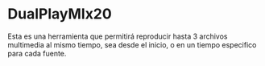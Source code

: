 # DualPlayMIx20
Esta es una herramienta que permitirá reproducir hasta 3 archivos multimedia al mismo tiempo, sea desde el inicio, o en un tiempo especifico para cada fuente.
